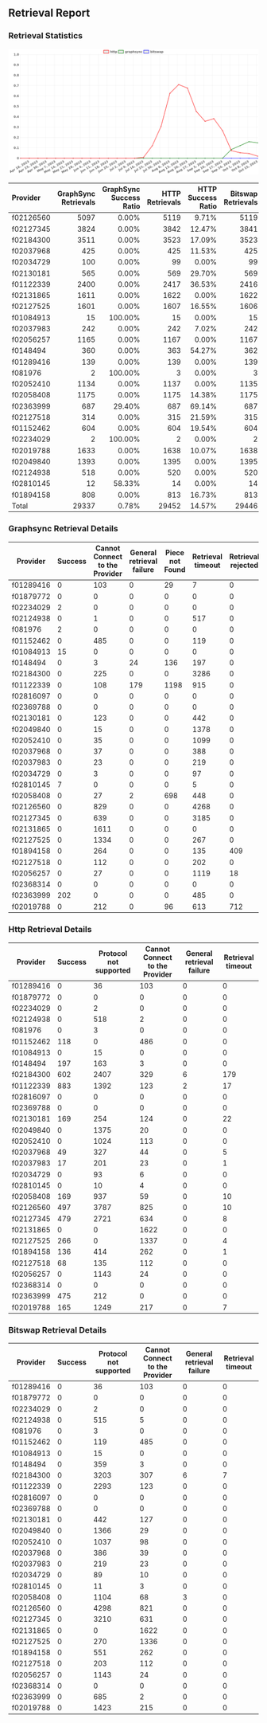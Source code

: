 ## Retrieval Report
### Retrieval Statistics
<img src="https://raw.githubusercontent.com/data-preservation-programs/filplus-checker-assets/main/filecoin-project/filecoin-plus-large-datasets/issues/1798/1697468357355.png"/>

| Provider  | GraphSync Retrievals | GraphSync Success Ratio | HTTP Retrievals | HTTP Success Ratio | Bitswap Retrievals | Bitswap Success Ratio |
| :-------- | -------------------: | ----------------------: | --------------: | -----------------: | -----------------: | --------------------: |
| f02126560 |                 5097 |                   0.00% |            5119 |              9.71% |               5119 |                 0.00% |
| f02127345 |                 3824 |                   0.00% |            3842 |             12.47% |               3841 |                 0.00% |
| f02184300 |                 3511 |                   0.00% |            3523 |             17.09% |               3523 |                 0.00% |
| f02037968 |                  425 |                   0.00% |             425 |             11.53% |                425 |                 0.00% |
| f02034729 |                  100 |                   0.00% |              99 |              0.00% |                 99 |                 0.00% |
| f02130181 |                  565 |                   0.00% |             569 |             29.70% |                569 |                 0.00% |
| f01122339 |                 2400 |                   0.00% |            2417 |             36.53% |               2416 |                 0.00% |
| f02131865 |                 1611 |                   0.00% |            1622 |              0.00% |               1622 |                 0.00% |
| f02127525 |                 1601 |                   0.00% |            1607 |             16.55% |               1606 |                 0.00% |
| f01084913 |                   15 |                 100.00% |              15 |              0.00% |                 15 |                 0.00% |
| f02037983 |                  242 |                   0.00% |             242 |              7.02% |                242 |                 0.00% |
| f02056257 |                 1165 |                   0.00% |            1167 |              0.00% |               1167 |                 0.00% |
| f0148494  |                  360 |                   0.00% |             363 |             54.27% |                362 |                 0.00% |
| f01289416 |                  139 |                   0.00% |             139 |              0.00% |                139 |                 0.00% |
| f081976   |                    2 |                 100.00% |               3 |              0.00% |                  3 |                 0.00% |
| f02052410 |                 1134 |                   0.00% |            1137 |              0.00% |               1135 |                 0.00% |
| f02058408 |                 1175 |                   0.00% |            1175 |             14.38% |               1175 |                 0.00% |
| f02363999 |                  687 |                  29.40% |             687 |             69.14% |                687 |                 0.00% |
| f02127518 |                  314 |                   0.00% |             315 |             21.59% |                315 |                 0.00% |
| f01152462 |                  604 |                   0.00% |             604 |             19.54% |                604 |                 0.00% |
| f02234029 |                    2 |                 100.00% |               2 |              0.00% |                  2 |                 0.00% |
| f02019788 |                 1633 |                   0.00% |            1638 |             10.07% |               1638 |                 0.00% |
| f02049840 |                 1393 |                   0.00% |            1395 |              0.00% |               1395 |                 0.00% |
| f02124938 |                  518 |                   0.00% |             520 |              0.00% |                520 |                 0.00% |
| f02810145 |                   12 |                  58.33% |              14 |              0.00% |                 14 |                 0.00% |
| f01894158 |                  808 |                   0.00% |             813 |             16.73% |                813 |                 0.00% |
| Total     |                29337 |                   0.78% |           29452 |             14.57% |              29446 |                 0.00% |

### Graphsync Retrieval Details
| Provider  | Success | Cannot Connect to the Provider | General retrieval failure | Piece not Found | Retrieval timeout | Retrieval rejected | Deal state missing |
| --------- | ------- | ------------------------------ | ------------------------- | --------------- | ----------------- | ------------------ | ------------------ |
| f01289416 | 0       | 103                            | 0                         | 29              | 7                 | 0                  | 0                  |
| f01879772 | 0       | 0                              | 0                         | 0               | 0                 | 0                  | 0                  |
| f02234029 | 2       | 0                              | 0                         | 0               | 0                 | 0                  | 0                  |
| f02124938 | 0       | 1                              | 0                         | 0               | 517               | 0                  | 0                  |
| f081976   | 2       | 0                              | 0                         | 0               | 0                 | 0                  | 0                  |
| f01152462 | 0       | 485                            | 0                         | 0               | 119               | 0                  | 0                  |
| f01084913 | 15      | 0                              | 0                         | 0               | 0                 | 0                  | 0                  |
| f0148494  | 0       | 3                              | 24                        | 136             | 197               | 0                  | 0                  |
| f02184300 | 0       | 225                            | 0                         | 0               | 3286              | 0                  | 0                  |
| f01122339 | 0       | 108                            | 179                       | 1198            | 915               | 0                  | 0                  |
| f02816097 | 0       | 0                              | 0                         | 0               | 0                 | 0                  | 0                  |
| f02369788 | 0       | 0                              | 0                         | 0               | 0                 | 0                  | 0                  |
| f02130181 | 0       | 123                            | 0                         | 0               | 442               | 0                  | 0                  |
| f02049840 | 0       | 15                             | 0                         | 0               | 1378              | 0                  | 0                  |
| f02052410 | 0       | 35                             | 0                         | 0               | 1099              | 0                  | 0                  |
| f02037968 | 0       | 37                             | 0                         | 0               | 388               | 0                  | 0                  |
| f02037983 | 0       | 23                             | 0                         | 0               | 219               | 0                  | 0                  |
| f02034729 | 0       | 3                              | 0                         | 0               | 97                | 0                  | 0                  |
| f02810145 | 7       | 0                              | 0                         | 0               | 5                 | 0                  | 0                  |
| f02058408 | 0       | 27                             | 2                         | 698             | 448               | 0                  | 0                  |
| f02126560 | 0       | 829                            | 0                         | 0               | 4268              | 0                  | 0                  |
| f02127345 | 0       | 639                            | 0                         | 0               | 3185              | 0                  | 0                  |
| f02131865 | 0       | 1611                           | 0                         | 0               | 0                 | 0                  | 0                  |
| f02127525 | 0       | 1334                           | 0                         | 0               | 267               | 0                  | 0                  |
| f01894158 | 0       | 264                            | 0                         | 0               | 135               | 409                | 0                  |
| f02127518 | 0       | 112                            | 0                         | 0               | 202               | 0                  | 0                  |
| f02056257 | 0       | 27                             | 0                         | 0               | 1119              | 18                 | 1                  |
| f02368314 | 0       | 0                              | 0                         | 0               | 0                 | 0                  | 0                  |
| f02363999 | 202     | 0                              | 0                         | 0               | 485               | 0                  | 0                  |
| f02019788 | 0       | 212                            | 0                         | 96              | 613               | 712                | 0                  |

### Http Retrieval Details
| Provider  | Success | Protocol not supported | Cannot Connect to the Provider | General retrieval failure | Retrieval timeout |
| --------- | ------- | ---------------------- | ------------------------------ | ------------------------- | ----------------- |
| f01289416 | 0       | 36                     | 103                            | 0                         | 0                 |
| f01879772 | 0       | 0                      | 0                              | 0                         | 0                 |
| f02234029 | 0       | 2                      | 0                              | 0                         | 0                 |
| f02124938 | 0       | 518                    | 2                              | 0                         | 0                 |
| f081976   | 0       | 3                      | 0                              | 0                         | 0                 |
| f01152462 | 118     | 0                      | 486                            | 0                         | 0                 |
| f01084913 | 0       | 15                     | 0                              | 0                         | 0                 |
| f0148494  | 197     | 163                    | 3                              | 0                         | 0                 |
| f02184300 | 602     | 2407                   | 329                            | 6                         | 179               |
| f01122339 | 883     | 1392                   | 123                            | 2                         | 17                |
| f02816097 | 0       | 0                      | 0                              | 0                         | 0                 |
| f02369788 | 0       | 0                      | 0                              | 0                         | 0                 |
| f02130181 | 169     | 254                    | 124                            | 0                         | 22                |
| f02049840 | 0       | 1375                   | 20                             | 0                         | 0                 |
| f02052410 | 0       | 1024                   | 113                            | 0                         | 0                 |
| f02037968 | 49      | 327                    | 44                             | 0                         | 5                 |
| f02037983 | 17      | 201                    | 23                             | 0                         | 1                 |
| f02034729 | 0       | 93                     | 6                              | 0                         | 0                 |
| f02810145 | 0       | 10                     | 4                              | 0                         | 0                 |
| f02058408 | 169     | 937                    | 59                             | 0                         | 10                |
| f02126560 | 497     | 3787                   | 825                            | 0                         | 10                |
| f02127345 | 479     | 2721                   | 634                            | 0                         | 8                 |
| f02131865 | 0       | 0                      | 1622                           | 0                         | 0                 |
| f02127525 | 266     | 0                      | 1337                           | 0                         | 4                 |
| f01894158 | 136     | 414                    | 262                            | 0                         | 1                 |
| f02127518 | 68      | 135                    | 112                            | 0                         | 0                 |
| f02056257 | 0       | 1143                   | 24                             | 0                         | 0                 |
| f02368314 | 0       | 0                      | 0                              | 0                         | 0                 |
| f02363999 | 475     | 212                    | 0                              | 0                         | 0                 |
| f02019788 | 165     | 1249                   | 217                            | 0                         | 7                 |

### Bitswap Retrieval Details
| Provider  | Success | Protocol not supported | Cannot Connect to the Provider | General retrieval failure | Retrieval timeout |
| --------- | ------- | ---------------------- | ------------------------------ | ------------------------- | ----------------- |
| f01289416 | 0       | 36                     | 103                            | 0                         | 0                 |
| f01879772 | 0       | 0                      | 0                              | 0                         | 0                 |
| f02234029 | 0       | 2                      | 0                              | 0                         | 0                 |
| f02124938 | 0       | 515                    | 5                              | 0                         | 0                 |
| f081976   | 0       | 3                      | 0                              | 0                         | 0                 |
| f01152462 | 0       | 119                    | 485                            | 0                         | 0                 |
| f01084913 | 0       | 15                     | 0                              | 0                         | 0                 |
| f0148494  | 0       | 359                    | 3                              | 0                         | 0                 |
| f02184300 | 0       | 3203                   | 307                            | 6                         | 7                 |
| f01122339 | 0       | 2293                   | 123                            | 0                         | 0                 |
| f02816097 | 0       | 0                      | 0                              | 0                         | 0                 |
| f02369788 | 0       | 0                      | 0                              | 0                         | 0                 |
| f02130181 | 0       | 442                    | 127                            | 0                         | 0                 |
| f02049840 | 0       | 1366                   | 29                             | 0                         | 0                 |
| f02052410 | 0       | 1037                   | 98                             | 0                         | 0                 |
| f02037968 | 0       | 386                    | 39                             | 0                         | 0                 |
| f02037983 | 0       | 219                    | 23                             | 0                         | 0                 |
| f02034729 | 0       | 89                     | 10                             | 0                         | 0                 |
| f02810145 | 0       | 11                     | 3                              | 0                         | 0                 |
| f02058408 | 0       | 1104                   | 68                             | 3                         | 0                 |
| f02126560 | 0       | 4298                   | 821                            | 0                         | 0                 |
| f02127345 | 0       | 3210                   | 631                            | 0                         | 0                 |
| f02131865 | 0       | 0                      | 1622                           | 0                         | 0                 |
| f02127525 | 0       | 270                    | 1336                           | 0                         | 0                 |
| f01894158 | 0       | 551                    | 262                            | 0                         | 0                 |
| f02127518 | 0       | 203                    | 112                            | 0                         | 0                 |
| f02056257 | 0       | 1143                   | 24                             | 0                         | 0                 |
| f02368314 | 0       | 0                      | 0                              | 0                         | 0                 |
| f02363999 | 0       | 685                    | 2                              | 0                         | 0                 |
| f02019788 | 0       | 1423                   | 215                            | 0                         | 0                 |
